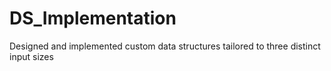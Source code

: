 # DS_Implementation
Designed and implemented custom data structures tailored to three distinct input sizes
